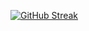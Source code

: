 <!---
IoannisDiridis/IoannisDiridis is a ✨ special ✨ repository because its `README.md` (this file) appears on your GitHub profile.
You can click the Preview link to take a look at your changes.
--->

[![GitHub Streak](https://streak-stats.demolab.com/JohnNtirintis=DenverCoder1)](https://git.io/streak-stats)
